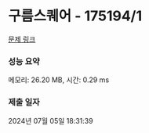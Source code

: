 # 구름스퀘어 - 175194/1 

[문제 링크](https://level.goorm.io/exam/175194/%EA%B5%AC%EB%A6%84-%EC%8A%A4%ED%80%98%EC%96%B4/quiz/1) 

### 성능 요약

메모리: 26.20 MB, 시간: 0.29 ms

### 제출 일자

2024년 07월 05일 18:31:39

